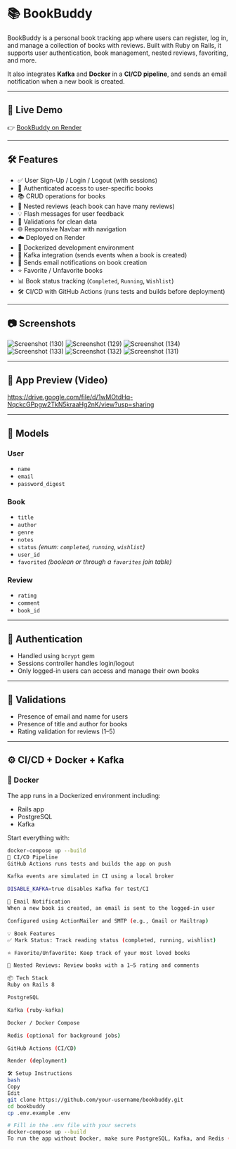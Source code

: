 # 📚 BookBuddy

BookBuddy is a personal book tracking app where users can register, log in, and manage a collection of books with reviews. Built with Ruby on Rails, it supports user authentication, book management, nested reviews, favoriting, and more. 

It also integrates **Kafka** and **Docker** in a **CI/CD pipeline**, and sends an email notification when a new book is created.

---

## 🚀 Live Demo

👉 [BookBuddy on Render](https://bookbuddy-koew.onrender.com/)

---

## 🛠️ Features

- ✅ User Sign-Up / Login / Logout (with sessions)
- 🔐 Authenticated access to user-specific books
- 📚 CRUD operations for books
- 📝 Nested reviews (each book can have many reviews)
- 💡 Flash messages for user feedback
- 🧼 Validations for clean data
- 🌐 Responsive Navbar with navigation
- ☁️ Deployed on Render
- 🐳 Dockerized development environment
- 🔁 Kafka integration (sends events when a book is created)
- 📧 Sends email notifications on book creation
- ⭐ Favorite / Unfavorite books
- 📊 Book status tracking (`Completed`, `Running`, `Wishlist`)
- 🛠️ CI/CD with GitHub Actions (runs tests and builds before deployment)

---

## 📷 Screenshots

![Screenshot (130)](https://github.com/user-attachments/assets/4dd0f248-9aaf-4864-be53-96e6793f0836)
![Screenshot (129)](https://github.com/user-attachments/assets/16641130-9235-4ff7-9812-15acd3c800b8) 
![Screenshot (134)](https://github.com/user-attachments/assets/9ce6833b-e3e7-4923-89db-ff91ad254a19)
![Screenshot (133)](https://github.com/user-attachments/assets/f955d304-b9d2-4a3b-8076-7b14dfa6aa25)
![Screenshot (132)](https://github.com/user-attachments/assets/62439e91-39ef-4b72-9fe8-fef125851283)
![Screenshot (131)](https://github.com/user-attachments/assets/836715f6-245c-4238-8d73-63fa7f1b1207)



---

## 🎥 App Preview (Video)

https://drive.google.com/file/d/1wMOtdHq-NqckcGPpgw2TkN5kraaHg2nK/view?usp=sharing

---

## 🧱 Models

### User

- `name`
- `email`
- `password_digest`

### Book

- `title`
- `author`
- `genre`
- `notes`
- `status` _(enum: `completed`, `running`, `wishlist`)_
- `user_id`
- `favorited` _(boolean or through a `favorites` join table)_

### Review

- `rating`
- `comment`
- `book_id`

---

## 🔐 Authentication

- Handled using `bcrypt` gem
- Sessions controller handles login/logout
- Only logged-in users can access and manage their own books

---

## 🧪 Validations

- Presence of email and name for users
- Presence of title and author for books
- Rating validation for reviews (1–5)

---

## ⚙️ CI/CD + Docker + Kafka

### 🐳 Docker

The app runs in a Dockerized environment including:

- Rails app
- PostgreSQL
- Kafka

Start everything with:

```bash
docker-compose up --build
🚀 CI/CD Pipeline
GitHub Actions runs tests and builds the app on push

Kafka events are simulated in CI using a local broker

DISABLE_KAFKA=true disables Kafka for test/CI

📧 Email Notification
When a new book is created, an email is sent to the logged-in user

Configured using ActionMailer and SMTP (e.g., Gmail or Mailtrap)

💡 Book Features
✅ Mark Status: Track reading status (completed, running, wishlist)

⭐ Favorite/Unfavorite: Keep track of your most loved books

💬 Nested Reviews: Review books with a 1–5 rating and comments

📦 Tech Stack
Ruby on Rails 8

PostgreSQL

Kafka (ruby-kafka)

Docker / Docker Compose

Redis (optional for background jobs)

GitHub Actions (CI/CD)

Render (deployment)

🛠️ Setup Instructions
bash
Copy
Edit
git clone https://github.com/your-username/bookbuddy.git
cd bookbuddy
cp .env.example .env

# Fill in the .env file with your secrets
docker-compose up --build
To run the app without Docker, make sure PostgreSQL, Kafka, and Redis (optional) are installed and configured locally.



